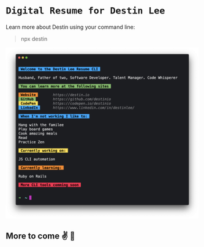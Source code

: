 # `Digital Resume for Destin Lee`

Learn more about Destin using your command line:

> npx destin

![ClI Image](/public/app_img.png)

## More to come ✌️ 🚀
